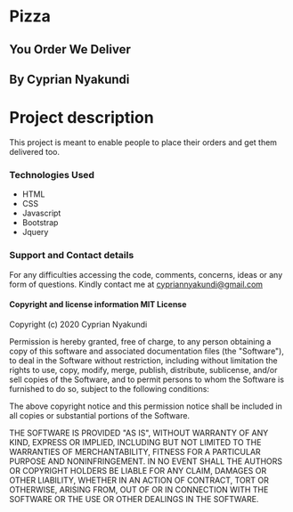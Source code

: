 # Pizza 
## You Order We Deliver

## By **Cyprian Nyakundi**

# Project description 
This project is meant to enable people to place their orders and get them delivered too.


### Technologies Used
- HTML
- CSS
- Javascript
- Bootstrap
- Jquery

### Support and Contact details
For any difficulties accessing the code, comments, concerns, ideas or any form of questions. Kindly contact me at cypriannyakundi@gmail.com

#### Copyright and license information MIT License

Copyright (c) 2020 Cyprian Nyakundi

Permission is hereby granted, free of charge, to any person obtaining a copy of this software and associated documentation files (the "Software"), to deal in the Software without restriction, including without limitation the rights to use, copy, modify, merge, publish, distribute, sublicense, and/or sell copies of the Software, and to permit persons to whom the Software is furnished to do so, subject to the following conditions:

The above copyright notice and this permission notice shall be included in all copies or substantial portions of the Software.

THE SOFTWARE IS PROVIDED "AS IS", WITHOUT WARRANTY OF ANY KIND, EXPRESS OR IMPLIED, INCLUDING BUT NOT LIMITED TO THE WARRANTIES OF MERCHANTABILITY, FITNESS FOR A PARTICULAR PURPOSE AND NONINFRINGEMENT. IN NO EVENT SHALL THE AUTHORS OR COPYRIGHT HOLDERS BE LIABLE FOR ANY CLAIM, DAMAGES OR OTHER LIABILITY, WHETHER IN AN ACTION OF CONTRACT, TORT OR OTHERWISE, ARISING FROM, OUT OF OR IN CONNECTION WITH THE SOFTWARE OR THE USE OR OTHER DEALINGS IN THE SOFTWARE.